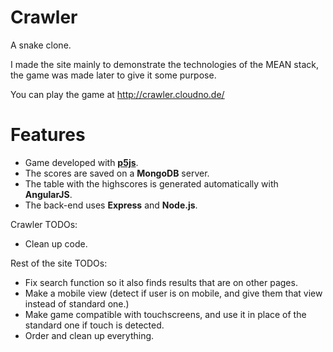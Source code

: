 # Crawler
A snake clone.

I made the site mainly to demonstrate the technologies of the MEAN stack, the game was made later to give it some purpose.

You can play the game at http://crawler.cloudno.de/

# Features
- Game developed with [**p5js**](https://p5js.org/).
- The scores are saved on a **MongoDB** server.
- The table with the highscores is generated automatically with **AngularJS**.
- The back-end uses **Express** and **Node.js**.


Crawler TODOs:

- Clean up code.

Rest of the site TODOs:

- Fix search function so it also finds results that are on other pages.
- Make a mobile view (detect if user is on mobile, and give them that view instead of standard one.)
- Make game compatible with touchscreens, and use it in place of the standard one if touch is detected.
- Order and clean up everything.